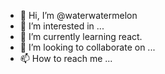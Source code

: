 - 👋 Hi, I’m @waterwatermelon
- 👀 I’m interested in ...
- 🌱 I’m currently learning react.
- 💞️ I’m looking to collaborate on ...
- 📫 How to reach me ...

<!---
waterwatermelon/waterwatermelon is a ✨ special ✨ repository because its `README.md` (this file) appears on your GitHub profile.
You can click the Preview link to take a look at your changes.
--->
